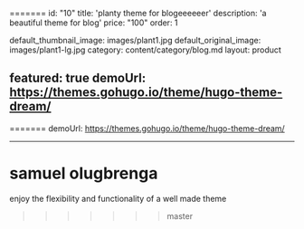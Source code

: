

=======
id: "10"
title: 'planty theme for blogeeeeeer'
description: 'a beautiful theme for blog'
price: "100"
order: 1

default_thumbnail_image: images/plant1.jpg
default_original_image: images/plant1-lg.jpg
category: content/category/blog.md
layout: product

featured: true
demoUrl: https://themes.gohugo.io/theme/hugo-theme-dream/
---
=======
demoUrl: https://themes.gohugo.io/theme/hugo-theme-dream/

---
# samuel olugbrenga

enjoy the flexibility and functionality of a well made theme
>>>>>>> master
